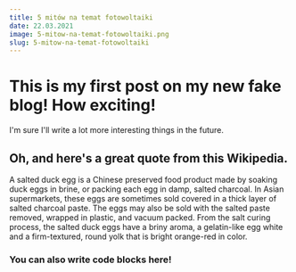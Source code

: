 ```yaml
---
title: 5 mitów na temat fotowoltaiki
date: 22.03.2021
image: 5-mitow-na-temat-fotowoltaiki.png
slug: 5-mitow-na-temat-fotowoltaiki
---
```


# This is my first post on my new fake blog! How exciting!

I'm sure I'll write a lot more interesting things in the future.

## Oh, and here's a great quote from this Wikipedia.

A salted duck egg is a Chinese preserved food product made by soaking duck
eggs in brine, or packing each egg in damp, salted charcoal. In Asian
supermarkets, these eggs are sometimes sold covered in a thick layer of salted
charcoal paste. The eggs may also be sold with the salted paste removed,
wrapped in plastic, and vacuum packed. From the salt curing process, the
salted duck eggs have a briny aroma, a gelatin-like egg white and a
firm-textured, round yolk that is bright orange-red in color.

### You can also write code blocks here!
